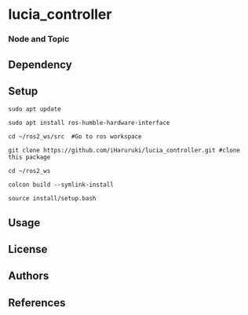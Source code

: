 # lucia_controller
### Node and Topic
## Dependency
## Setup
    sudo apt update

    sudo apt install ros-humble-hardware-interface

    cd ~/ros2_ws/src  #Go to ros workspace

    git clone https://github.com/iHaruruki/lucia_controller.git #clone this package

    cd ~/ros2_ws

    colcon build --symlink-install

    source install/setup.bash

## Usage
## License
## Authors
## References
